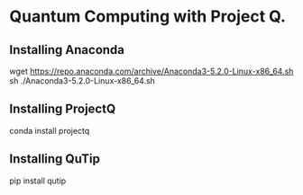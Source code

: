 # Quantum Computing with Project Q. 

## Installing Anaconda
wget https://repo.anaconda.com/archive/Anaconda3-5.2.0-Linux-x86_64.sh
sh ./Anaconda3-5.2.0-Linux-x86_64.sh

## Installing ProjectQ
conda install projectq

## Installing QuTip
pip install qutip
